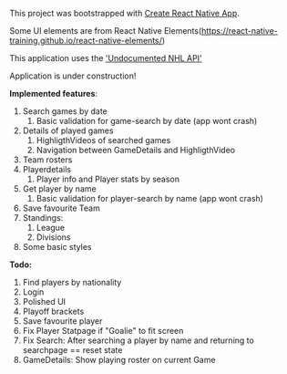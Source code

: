 This project was bootstrapped with [Create React Native App](https://github.com/react-community/create-react-native-app).

Some UI elements are from React Native Elements(https://react-native-training.github.io/react-native-elements/)

This application uses the ['Undocumented NHL API'](http://statsapi.web.nhl.com/api/v1)

Application is under construction!

**Implemented features**:

1. Search games by date
    1. Basic validation for game-search by date (app wont crash)
1. Details of played games
    1. HighligthVideos of searched games
    1. Navigation between GameDetails and HighligthVideo
1. Team rosters
1. Playerdetails
    1. Player info and Player stats by season
1. Get player by name
    1. Basic validation for player-search by name (app wont crash)
1. Save favourite Team
1. Standings:
    1. League
    1. Divisions
1. Some basic styles

**Todo:**

1. Find players by nationality
1. Login
1. Polished UI
1. Playoff brackets
1. Save favourite player
1. Fix Player Statpage if "Goalie" to fit screen
1. Fix Search: After searching a player by name and returning to searchpage == reset state
1. GameDetails: Show playing roster on current Game

